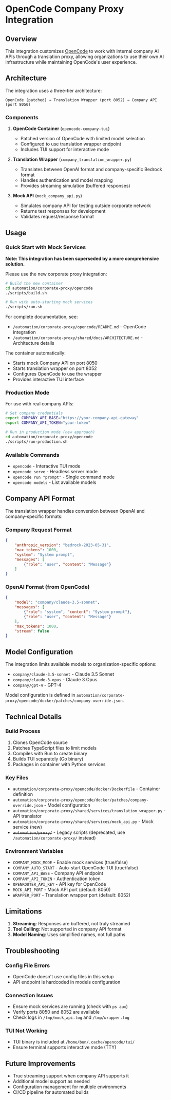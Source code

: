# OpenCode Company Proxy Integration

## Overview

This integration customizes [OpenCode](https://github.com/sst/opencode) to work with internal company AI APIs through a translation proxy, allowing organizations to use their own AI infrastructure while maintaining OpenCode's user experience.

## Architecture

The integration uses a three-tier architecture:

```
OpenCode (patched) → Translation Wrapper (port 8052) → Company API (port 8050)
```

### Components

1. **OpenCode Container** (`opencode-company-tui`)
   - Patched version of OpenCode with limited model selection
   - Configured to use translation wrapper endpoint
   - Includes TUI support for interactive mode

2. **Translation Wrapper** (`company_translation_wrapper.py`)
   - Translates between OpenAI format and company-specific Bedrock format
   - Handles authentication and model mapping
   - Provides streaming simulation (buffered responses)

3. **Mock API** (`mock_company_api.py`)
   - Simulates company API for testing outside corporate network
   - Returns test responses for development
   - Validates request/response format

## Usage

### Quick Start with Mock Services

**Note: This integration has been superseded by a more comprehensive solution.**

Please use the new corporate proxy integration:
```bash
# Build the new container
cd automation/corporate-proxy/opencode
./scripts/build.sh

# Run with auto-starting mock services
./scripts/run.sh
```

For complete documentation, see:
- `/automation/corporate-proxy/opencode/README.md` - OpenCode integration
- `/automation/corporate-proxy/shared/docs/ARCHITECTURE.md` - Architecture details

The container automatically:
- Starts mock Company API on port 8050
- Starts translation wrapper on port 8052
- Configures OpenCode to use the wrapper
- Provides interactive TUI interface

### Production Mode

For use with real company APIs:

```bash
# Set company credentials
export COMPANY_API_BASE="https://your-company-api-gateway"
export COMPANY_API_TOKEN="your-token"

# Run in production mode (new approach)
cd automation/corporate-proxy/opencode
./scripts/run-production.sh
```

### Available Commands

- `opencode` - Interactive TUI mode
- `opencode serve` - Headless server mode
- `opencode run "prompt"` - Single command mode
- `opencode models` - List available models

## Company API Format

The translation wrapper handles conversion between OpenAI and company-specific formats:

### Company Request Format
```json
{
    "anthropic_version": "bedrock-2023-05-31",
    "max_tokens": 1000,
    "system": "System prompt",
    "messages": [
        {"role": "user", "content": "Message"}
    ]
}
```

### OpenAI Format (from OpenCode)
```json
{
    "model": "company/claude-3.5-sonnet",
    "messages": [
        {"role": "system", "content": "System prompt"},
        {"role": "user", "content": "Message"}
    ],
    "max_tokens": 1000,
    "stream": false
}
```

## Model Configuration

The integration limits available models to organization-specific options:

- `company/claude-3.5-sonnet` - Claude 3.5 Sonnet
- `company/claude-3-opus` - Claude 3 Opus
- `company/gpt-4` - GPT-4

Model configuration is defined in `automation/corporate-proxy/opencode/docker/patches/company-override.json`.

## Technical Details

### Build Process

1. Clones OpenCode source
2. Patches TypeScript files to limit models
3. Compiles with Bun to create binary
4. Builds TUI separately (Go binary)
5. Packages in container with Python services

### Key Files

- `automation/corporate-proxy/opencode/docker/Dockerfile` - Container definition
- `automation/corporate-proxy/opencode/docker/patches/company-override.json` - Model configuration
- `automation/corporate-proxy/shared/services/translation_wrapper.py` - API translator
- `automation/corporate-proxy/shared/services/mock_api.py` - Mock service (new)
- ~~`automation/proxy/`~~ - Legacy scripts (deprecated, use `/automation/corporate-proxy/` instead)

### Environment Variables

- `COMPANY_MOCK_MODE` - Enable mock services (true/false)
- `COMPANY_AUTO_START` - Auto-start OpenCode TUI (true/false)
- `COMPANY_API_BASE` - Company API endpoint
- `COMPANY_API_TOKEN` - Authentication token
- `OPENROUTER_API_KEY` - API key for OpenCode
- `MOCK_API_PORT` - Mock API port (default: 8050)
- `WRAPPER_PORT` - Translation wrapper port (default: 8052)

## Limitations

1. **Streaming**: Responses are buffered, not truly streamed
2. **Tool Calling**: Not supported in company API format
3. **Model Naming**: Uses simplified names, not full paths

## Troubleshooting

### Config File Errors
- OpenCode doesn't use config files in this setup
- API endpoint is hardcoded in models configuration

### Connection Issues
- Ensure mock services are running (check with `ps aux`)
- Verify ports 8050 and 8052 are available
- Check logs in `/tmp/mock_api.log` and `/tmp/wrapper.log`

### TUI Not Working
- TUI binary is included at `/home/bun/.cache/opencode/tui/`
- Ensure terminal supports interactive mode (TTY)

## Future Improvements

- True streaming support when company API supports it
- Additional model support as needed
- Configuration management for multiple environments
- CI/CD pipeline for automated builds

